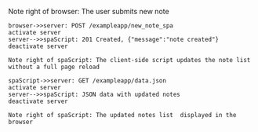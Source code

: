 Note right of browser: The user submits new note

    browser->>server: POST /exampleapp/new_note_spa
    activate server
    server-->>spaScript: 201 Created, {"message":"note created"}
    deactivate server

    Note right of spaScript: The client-side script updates the note list without a full page reload
    
    spaScript->>server: GET /exampleapp/data.json
    activate server
    server-->>spaScript: JSON data with updated notes
    deactivate server
    
    Note right of spaScript: The updated notes list  displayed in the browser